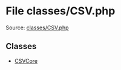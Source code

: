 File classes/CSV.php
=========
Source: [classes/CSV.php](https://github.com/PrestaShop/PrestaShop/blob/1.6.1.1/classes/CSV.php)


Classes
-------

* [CSVCore](class.CSVCore)

